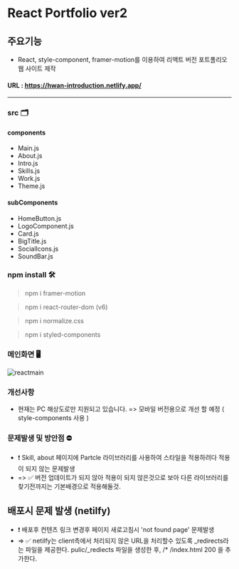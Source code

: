 #  React Portfolio ver2

## 주요기능 

- React, style-component, framer-motion를 이용하여 리액트 버전 포트폴리오 웹 사이트 제작

#### URL :  https://hwan-introduction.netlify.app/

---

### src 🗂
#### components 
  - Main.js
  - About.js
  - Intro.js
  - Skills.js
  - Work.js
  - Theme.js

#### subComponents
  - HomeButton.js
  - LogoComponent.js
  - Card.js
  - BigTitle.js
  - SocialIcons.js
  - SoundBar.js

### npm install 🛠
>npm i framer-motion

>npm i react-router-dom (v6)

>npm i normalize.css

>npm i styled-components



### 메인화면 🖥
![reactmain](https://user-images.githubusercontent.com/63918911/171349811-65e52470-3170-464a-ba77-4df0781738da.png)

### 개선사항
- 현재는 PC 해상도로만 지원되고 있습니다. 
  => 모바일 버전용으로 개선 할 예정 ( style-components 사용 )

### 문제발생 및 방안점 ⛔️
- ❗️ Skill, about 페이지에 Partcle 라이브러리를 사용하여 스타일을 적용하려다 적용이 되지 않는 문제발생
- => ✅ 버전 업데이트가 되지 않아 적용이 되지 않은것으로 보아 다른 라이브러리를 찾기전까지는 기본배경으로 적용해둘것.
## 배포시 문제 발생 (netilfy)
- ❗️ 배포후 컨텐츠 링크 변경후 페이지 새로고침시 'not found page' 문제발생
- => ✅ netilfy는 client측에서 처리되지 않은 URL을 처리할수 있도록 _redirects라는 파일을 제공한다.
      pulic/_rediects 파일을 생성한 후, /* /index.html 200 을 추가한다.

